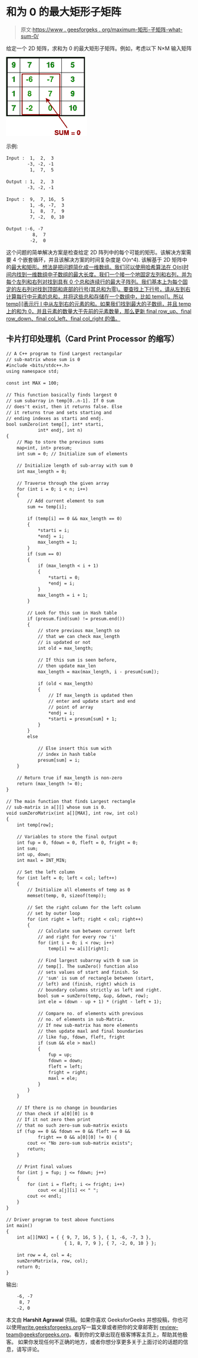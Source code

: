 # 和为 0 的最大矩形子矩阵

> 原文:[https://www . geesforgeks . org/maximum-矩形-子矩阵-what-sum-0/](https://www.geeksforgeeks.org/largest-rectangular-sub-matrix-whose-sum-0/)

给定一个 2D 矩阵，求和为 0 的最大矩形子矩阵。例如，考虑以下 N×M 输入矩阵

![](img/4f51d8a11f251bef637203d2f1e12fb3.png)

示例:

```
Input :  1,  2,  3
        -3, -2, -1          
         1,  7,  5

Output : 1,  2,  3          
        -3, -2, -1

Input :  9,  7, 16,  5
         1, -6, -7,  3          
         1,  8,  7,  9          
         7, -2,  0, 10

Output :-6, -7
          8,  7          
         -2,  0    
```

这个问题的简单解决方案是检查给定 2D 阵列中的每个可能的矩形。该解决方案需要 4 个嵌套循环，并且该解决方案的时间复杂度是 O(n^4).
该解基于 2D 矩阵中的[最大和矩形。想法是把问题简化成一维数组。我们可以使用哈希算法在 O(n)时间内找到一维数组中子数组的最大长度。我们一个接一个地固定左列和右列，并为每个左列和右列对找到具有 0 个总和连续行的最大子阵列。我们基本上为每个固定的左右列对找到顶部和底部的行号(其总和为零)。要查找上下行号，请从左到右计算每行中元素的总和，并将这些总和存储在一个数组中，比如 temp[]。所以 temp[i]表示行 I 中从左到右的元素的和。如果我们找到最大的子数组，并且 temp 上的和为 0，并且元素的数量大于先前的元素数量，那么更新 final row_up、final row_down、final col_left、final col_right 的值。](https://www.geeksforgeeks.org/dynamic-programming-set-27-max-sum-rectangle-in-a-2d-matrix/) 

## 卡片打印处理机（Card Print Processor 的缩写）

```
// A C++ program to find Largest rectangular
// sub-matrix whose sum is 0
#include <bits/stdc++.h>
using namespace std;

const int MAX = 100;

// This function basically finds largest 0
// sum subarray in temp[0..n-1]. If 0 sum
// does't exist, then it returns false. Else
// it returns true and sets starting and
// ending indexes as starti and endj.
bool sumZero(int temp[], int* starti,
            int* endj, int n)
{
    // Map to store the previous sums
    map<int, int> presum;
    int sum = 0; // Initialize sum of elements

    // Initialize length of sub-array with sum 0
    int max_length = 0;

    // Traverse through the given array
    for (int i = 0; i < n; i++)
    {
        // Add current element to sum
        sum += temp[i];

        if (temp[i] == 0 && max_length == 0)
        {
            *starti = i;
            *endj = i;
            max_length = 1;
        }
        if (sum == 0)
        {
            if (max_length < i + 1)
            {
                *starti = 0;
                *endj = i;
            }
            max_length = i + 1;
        }

        // Look for this sum in Hash table
        if (presum.find(sum) != presum.end())
        {
            // store previous max_length so
            // that we can check max_length
            // is updated or not
            int old = max_length;

            // If this sum is seen before,
            // then update max_len
            max_length = max(max_length, i - presum[sum]);

            if (old < max_length)
            {
                // If max_length is updated then
                // enter and update start and end
                // point of array
                *endj = i;
                *starti = presum[sum] + 1;
            }
        }
        else

            // Else insert this sum with
            // index in hash table
            presum[sum] = i;
    }

    // Return true if max_length is non-zero
    return (max_length != 0);
}

// The main function that finds Largest rectangle
// sub-matrix in a[][] whose sum is 0.
void sumZeroMatrix(int a[][MAX], int row, int col)
{
    int temp[row];

    // Variables to store the final output
    int fup = 0, fdown = 0, fleft = 0, fright = 0;
    int sum;
    int up, down;
    int maxl = INT_MIN;

    // Set the left column
    for (int left = 0; left < col; left++)
    {
        // Initialize all elements of temp as 0
        memset(temp, 0, sizeof(temp));

        // Set the right column for the left column
        // set by outer loop
        for (int right = left; right < col; right++)
        {
            // Calculate sum between current left
            // and right for every row 'i'
            for (int i = 0; i < row; i++)
                temp[i] += a[i][right];

            // Find largest subarray with 0 sum in
            // temp[]. The sumZero() function also
            // sets values of start and finish. So
            // 'sum' is sum of rectangle between (start,
            // left) and (finish, right) which is
            // boundary columns strictly as left and right.
            bool sum = sumZero(temp, &up, &down, row);
            int ele = (down - up + 1) * (right - left + 1);

            // Compare no. of elements with previous
            // no. of elements in sub-Matrix.
            // If new sub-matrix has more elements
            // then update maxl and final boundaries
            // like fup, fdown, fleft, fright
            if (sum && ele > maxl)
            {
                fup = up;
                fdown = down;
                fleft = left;
                fright = right;
                maxl = ele;
            }
        }
    }

    // If there is no change in boundaries
    // than check if a[0][0] is 0
    // If it not zero then print
    // that no such zero-sum sub-matrix exists
    if (fup == 0 && fdown == 0 && fleft == 0 &&
            fright == 0 && a[0][0] != 0) {
        cout << "No zero-sum sub-matrix exists";
        return;
    }

    // Print final values
    for (int j = fup; j <= fdown; j++)
    {
        for (int i = fleft; i <= fright; i++)
            cout << a[j][i] << " ";
        cout << endl;
    }
}

// Driver program to test above functions
int main()
{
    int a[][MAX] = { { 9, 7, 16, 5 }, { 1, -6, -7, 3 },
                      { 1, 8, 7, 9 }, { 7, -2, 0, 10 } };

    int row = 4, col = 4;
    sumZeroMatrix(a, row, col);
    return 0;
}
```

输出:

```
    -6, -7
     8, 7          
    -2, 0
```

本文由 **Harshit Agrawal** 供稿。如果你喜欢 GeeksforGeeks 并想投稿，你也可以使用[write.geeksforgeeks.org](https://write.geeksforgeeks.org)写一篇文章或者把你的文章邮寄到 review-team@geeksforgeeks.org。看到你的文章出现在极客博客主页上，帮助其他极客。
如果你发现任何不正确的地方，或者你想分享更多关于上面讨论的话题的信息，请写评论。